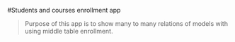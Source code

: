 #Students and courses enrollment app
>Purpose of this app is to show many to many relations of models with using middle table enrollment.



